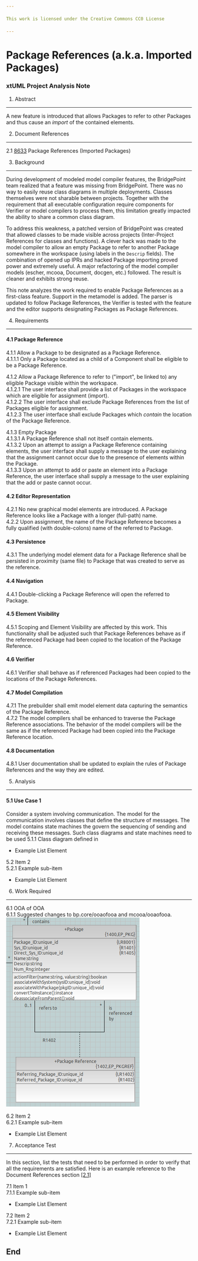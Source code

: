 ```yaml
---

This work is licensed under the Creative Commons CC0 License

---
```


# Package References (a.k.a. Imported Packages)
### xtUML Project Analysis Note

1. Abstract
-----------
A new feature is introduced that allows Packages to refer to other Packages
and thus cause an _import_ of the contained elements.

2. Document References
----------------------
<a id="2.1"></a>2.1 [8633](https://support.onefact.net/issues/8633) Package References (Imported Packages)  

3. Background
-------------
During development of modeled model compiler features, the BridgePoint team
realized that a feature was missing from BridgePoint.  There was no way to
easily reuse class diagrams in multiple deployments.  Classes themselves
were not sharable between projects.  Together with the requirement that all
executable configuration require components for Verifier or model compilers
to process them, this limitation greatly impacted the ability to share a
common class diagram.

To address this weakness, a patched version of BridgePoint was created that
allowed classes to be made visible across projects (Inter-Project References
for classes and functions).  A clever hack was made to the model compiler to
allow an empty Package to refer to another Package somewhere in the workspace
(using labels in the `Descrip` fields).  The combination of opened up IPRs
and hacked Package importing proved power and extremely useful.  A major
refactoring of the model compiler models (escher, mcooa, Document, docgen,
etc.) followed.  The result is cleaner and exhibits strong reuse.

This note analyzes the work required to enable Package References as a
first-class feature.  Support in the metamodel is added.  The parser is
updated to follow Package References, the Verifier is tested with the
feature and the editor supports designating Packages as Package References.

4. Requirements
---------------
#### 4.1 Package Reference  

4.1.1 Allow a Package to be designated as a Package Reference.  
4.1.1.1 Only a Package located as a child of a Component shall be
eligible to be a Package Reference.  

4.1.2 Allow a Package Reference to refer to ("import", be linked to)
any eligible Package visible within the workspace.  
4.1.2.1 The user interface shall provide a list of Packages in the
workspace which are eligible for assignment (import).  
4.1.2.2 The user interface shall exclude Package References from the
list of Packages eligible for assignment.  
4.1.2.3 The user interface shall exclude Packages which _contain_ the
location of the Package Reference.  

4.1.3 Empty Package  
4.1.3.1 A Package Reference shall not itself contain elements.  
4.1.3.2 Upon an attempt to assign a Package Reference containing elements,
the user interface shall supply a message to the user explaining that the
assignment cannot occur due to the presence of elements within the Package.  
4.1.3.3 Upon an attempt to add or paste an element into a Package Reference,
the user interface shall supply a message to the user explaining that the
add or paste cannot occur.  

#### 4.2 Editor Representation  
4.2.1 No new graphical model elements are introduced.  A Package Reference
looks like a Package with a longer (full-path) name.  
4.2.2 Upon assignment, the name of the Package Reference becomes a fully
qualified (with double-colons) name of the referred to Package.

#### 4.3 Persistence  
4.3.1 The underlying model element data for a Package Reference shall be
persisted in proximity (same file) to Package that was created to serve
as the reference.

#### 4.4 Navigation  
4.4.1 Double-clicking a Package Reference will open the referred to
Package.  

#### 4.5 Element Visibility  
4.5.1 Scoping and Element Visibility are affected by this work.  This
functionality shall be adjusted such that Package References behave as
if the referenced Package had been copied to the location of the Package
Reference.  

#### 4.6 Verifier  
4.6.1 Verifier shall behave as if referenced Packages had been copied
to the locations of the Package References.  

#### 4.7 Model Compilation  
4.7.1 The prebuilder shall emit model element data capturing the semantics
of the Package Reference.  
4.7.2 The model compilers shall be enhanced to traverse the Package Reference
associations.  The behavior of the model compilers will be the same as if
the referenced Package had been copied into the Package Reference location.

#### 4.8 Documentation  
4.8.1 User documentation shall be updated to explain the rules of Package
References and the way they are edited.  

5. Analysis
-----------
#### 5.1 Use Case 1  
Consider a system involving communication.  The model for the communication
involves classes that define the structure of messages.  The model contains
state machines the govern the sequencing of sending and receiving these
messages.  Such class diagrams and state machines need to be used
5.1.1 Class diagram defined in 
* Example List Element

5.2 Item 2  
5.2.1 Example sub-item
* Example List Element

6. Work Required
----------------
6.1 OOA of OOA  
6.1.1 Suggested changes to bp.core/ooaofooa and mcooa/ooaofooa.  
![Package Reference](pkgref.png)

6.2 Item 2  
6.2.1 Example sub-item
* Example List Element

7. Acceptance Test
------------------
In this section, list the tests that need to be performed in order to
verify that all the requirements are satisfied. Here is an example reference to the Document References section [[2.1]](#2.1)

7.1 Item 1  
7.1.1 Example sub-item
* Example List Element

7.2 Item 2  
7.2.1 Example sub-item
* Example List Element

End
---


